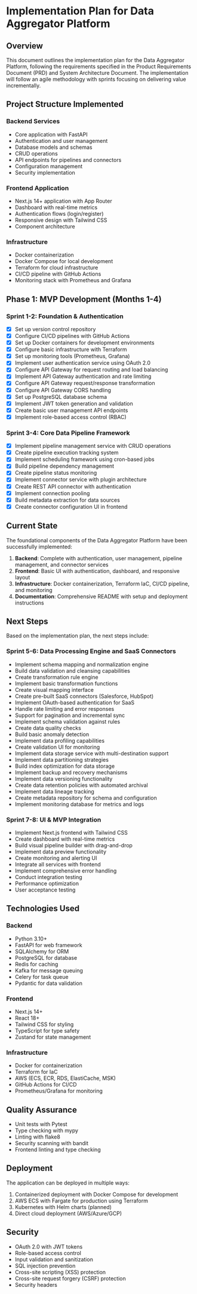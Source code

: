 # Implementation Plan for Data Aggregator Platform

## Overview

This document outlines the implementation plan for the Data Aggregator Platform, following the requirements specified in the Product Requirements Document (PRD) and System Architecture Document. The implementation will follow an agile methodology with sprints focusing on delivering value incrementally.

## Project Structure Implemented

### Backend Services
- Core application with FastAPI
- Authentication and user management
- Database models and schemas
- CRUD operations
- API endpoints for pipelines and connectors
- Configuration management
- Security implementation

### Frontend Application
- Next.js 14+ application with App Router
- Dashboard with real-time metrics
- Authentication flows (login/register)
- Responsive design with Tailwind CSS
- Component architecture

### Infrastructure
- Docker containerization
- Docker Compose for local development
- Terraform for cloud infrastructure
- CI/CD pipeline with GitHub Actions
- Monitoring stack with Prometheus and Grafana

## Phase 1: MVP Development (Months 1-4)

### Sprint 1-2: Foundation & Authentication
- [x] Set up version control repository
- [x] Configure CI/CD pipelines with GitHub Actions
- [x] Set up Docker containers for development environments
- [x] Configure basic infrastructure with Terraform
- [x] Set up monitoring tools (Prometheus, Grafana)
- [x] Implement user authentication service using OAuth 2.0
- [x] Configure API Gateway for request routing and load balancing
- [x] Implement API Gateway authentication and rate limiting
- [x] Configure API Gateway request/response transformation
- [x] Configure API Gateway CORS handling
- [x] Set up PostgreSQL database schema
- [x] Implement JWT token generation and validation
- [x] Create basic user management API endpoints
- [x] Implement role-based access control (RBAC)

### Sprint 3-4: Core Data Pipeline Framework
- [x] Implement pipeline management service with CRUD operations
- [x] Create pipeline execution tracking system
- [x] Implement scheduling framework using cron-based jobs
- [x] Build pipeline dependency management
- [x] Create pipeline status monitoring
- [x] Implement connector service with plugin architecture
- [x] Create REST API connector with authentication
- [x] Implement connection pooling
- [x] Build metadata extraction for data sources
- [x] Create connector configuration UI in frontend

## Current State

The foundational components of the Data Aggregator Platform have been successfully implemented:

1. **Backend**: Complete with authentication, user management, pipeline management, and connector services
2. **Frontend**: Basic UI with authentication, dashboard, and responsive layout
3. **Infrastructure**: Docker containerization, Terraform IaC, CI/CD pipeline, and monitoring
4. **Documentation**: Comprehensive README with setup and deployment instructions

## Next Steps

Based on the implementation plan, the next steps include:

### Sprint 5-6: Data Processing Engine and SaaS Connectors
- Implement schema mapping and normalization engine
- Build data validation and cleansing capabilities
- Create transformation rule engine
- Implement basic transformation functions
- Create visual mapping interface
- Create pre-built SaaS connectors (Salesforce, HubSpot)
- Implement OAuth-based authentication for SaaS
- Handle rate limiting and error responses
- Support for pagination and incremental sync
- Implement schema validation against rules
- Create data quality checks
- Build basic anomaly detection
- Implement data profiling capabilities
- Create validation UI for monitoring
- Implement data storage service with multi-destination support
- Implement data partitioning strategies
- Build index optimization for data storage
- Implement backup and recovery mechanisms
- Implement data versioning functionality
- Create data retention policies with automated archival
- Implement data lineage tracking
- Create metadata repository for schema and configuration
- Implement monitoring database for metrics and logs

### Sprint 7-8: UI & MVP Integration
- Implement Next.js frontend with Tailwind CSS
- Create dashboard with real-time metrics
- Build visual pipeline builder with drag-and-drop
- Implement data preview functionality
- Create monitoring and alerting UI
- Integrate all services with frontend
- Implement comprehensive error handling
- Conduct integration testing
- Performance optimization
- User acceptance testing

## Technologies Used

### Backend
- Python 3.10+
- FastAPI for web framework
- SQLAlchemy for ORM
- PostgreSQL for database
- Redis for caching
- Kafka for message queuing
- Celery for task queue
- Pydantic for data validation

### Frontend
- Next.js 14+
- React 18+
- Tailwind CSS for styling
- TypeScript for type safety
- Zustand for state management

### Infrastructure
- Docker for containerization
- Terraform for IaC
- AWS (ECS, ECR, RDS, ElastiCache, MSK)
- GitHub Actions for CI/CD
- Prometheus/Grafana for monitoring

## Quality Assurance

- Unit tests with Pytest
- Type checking with mypy
- Linting with flake8
- Security scanning with bandit
- Frontend linting and type checking

## Deployment

The application can be deployed in multiple ways:
1. Containerized deployment with Docker Compose for development
2. AWS ECS with Fargate for production using Terraform
3. Kubernetes with Helm charts (planned)
4. Direct cloud deployment (AWS/Azure/GCP)

## Security

- OAuth 2.0 with JWT tokens
- Role-based access control
- Input validation and sanitization
- SQL injection prevention
- Cross-site scripting (XSS) protection
- Cross-site request forgery (CSRF) protection
- Security headers